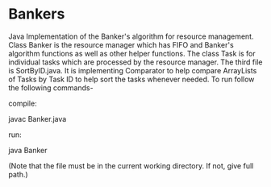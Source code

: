# Bankers
Java Implementation of the Banker's algorithm for resource management. Class Banker is the resource manager which has FIFO and Banker's algorithm functions as well as other helper functions. The class Task is for individual tasks which are processed by the resource manager. The third file is SortByID.java. It is implementing Comparator to help compare ArrayLists of Tasks by Task ID to help sort the tasks whenever needed. To run follow the following commands-


compile:

javac Banker.java

run:

java Banker <filename>
  
(Note that the file must be in the current working directory. If not, give full
path.)

